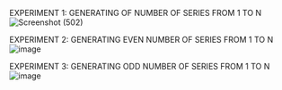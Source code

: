 EXPERIMENT 1: GENERATING OF NUMBER OF SERIES FROM 1 TO N
![Screenshot (502)](https://github.com/yuvi444/CSA0178/assets/112838629/f38c14e6-e61b-4b1e-8a22-7640d41a40a0)




EXPERIMENT 2: GENERATING EVEN NUMBER OF SERIES FROM 1 TO N
![image](https://github.com/yuvi444/CSA0178/assets/112838629/ecd74ab3-c247-4ef6-8d22-98371bb4ca8b)

EXPERIMENT 3: GENERATING ODD NUMBER OF SERIES FROM 1 TO N
![image](https://github.com/yuvi444/CSA0178/assets/112838629/ecd74ab3-c247-4ef6-8d22-98371bb4ca8b)








